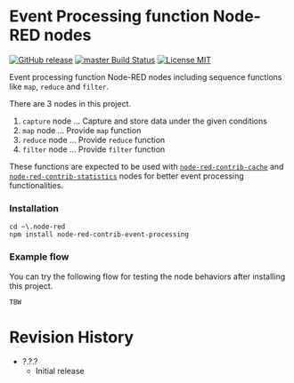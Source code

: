 Event Processing function Node-RED nodes
===

[![GitHub release](https://img.shields.io/github/release/CANDY-LINE/node-red-contrib-event-processing.svg)](https://github.com/CANDY-LINE/node-red-contrib-event-processing/releases/latest)
[![master Build Status](https://travis-ci.org/CANDY-LINE/node-red-contrib-event-processing.svg?branch=master)](https://travis-ci.org/CANDY-LINE/node-red-contrib-event-processing/)
[![License MIT](https://img.shields.io/github/license/CANDY-LINE/node-red-contrib-event-processing.svg)](http://opensource.org/licenses/MIT)

Event processing function Node-RED nodes including sequence functions like `map`, `reduce` and `filter`.

There are 3 nodes in this project.

1. `capture` node ... Capture and store data under the given conditions
1. `map` node ... Provide `map` function
1. `reduce` node ... Provide `reduce` function
1. `filter` node ... Provide `filter` function

These functions are expected to be used with [`node-red-contrib-cache`](https://www.npmjs.com/package/node-red-contrib-cache) and [`node-red-contrib-statistics`](https://www.npmjs.com/package/node-red-contrib-statistics) nodes for better event processing functionalities.

### Installation

```
cd ~\.node-red
npm install node-red-contrib-event-processing
```

### Example flow

You can try the following flow for testing the node behaviors after installing this project.

```
TBW
```

# Revision History
* ?.?.?
    - Initial release
